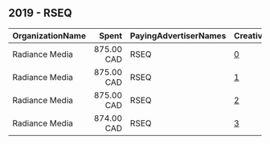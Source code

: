 ## 2019 - RSEQ 
|OrganizationName|Spent|PayingAdvertiserNames|CreativeUrls|Impressions|Genders|AgeBrackets|CountryCodes|BillingAddresses|CandidateBallotInformation|
|:---|---:|:---|:---|---:|:---|:---|:---|:---|:---|
|Radiance Media|875.00 CAD|RSEQ|[0](https://www.snap.com/political-ads/asset/97ea4193e8c94918246f7b24c88843ae3896f6064feb8070853a97e391b49776?mediaType=mp4)|424,824||16-|canada|"1360 Ropery, Suite 101,Montreal,H3K2X3,CA"||
|Radiance Media|875.00 CAD|RSEQ|[1](https://www.snap.com/political-ads/asset/4c630a34cdac2856d1330ea8d3e3d0eeb3d5aa7671133e6126dd600116f35a57?mediaType=mp4)|441,361||16-|canada|"1360 Ropery, Suite 101,Montreal,H3K2X3,CA"||
|Radiance Media|875.00 CAD|RSEQ|[2](https://www.snap.com/political-ads/asset/4a75d1853ef0025e228d58c58ae5b35092b549cbacc316d83de08fa66ccd32c9?mediaType=mp4)|445,044||16-|canada|"1360 Ropery, Suite 101,Montreal,H3K2X3,CA"||
|Radiance Media|874.00 CAD|RSEQ|[3](https://www.snap.com/political-ads/asset/a5f368a32e25ae59a7ccf8f78fc76678f03c15e11876c9b61a910c72dc223dbc?mediaType=mp4)|460,992||16-|canada|"1360 Ropery, Suite 101,Montreal,H3K2X3,CA"||
